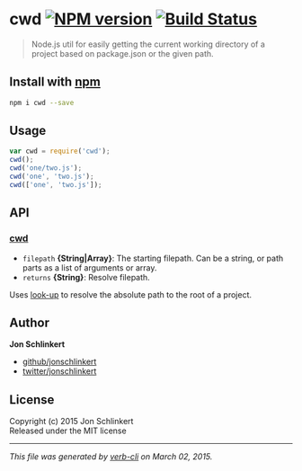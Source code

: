 # cwd [![NPM version](https://badge.fury.io/js/cwd.svg)](http://badge.fury.io/js/cwd)  [![Build Status](https://travis-ci.org/jonschlinkert/cwd.svg)](https://travis-ci.org/jonschlinkert/cwd) 

> Node.js util for easily getting the current working directory of a project based on package.json or the given path.

## Install with [npm](npmjs.org)

```bash
npm i cwd --save
```

## Usage

```js
var cwd = require('cwd');
cwd();
cwd('one/two.js');
cwd('one', 'two.js');
cwd(['one', 'two.js']);
```

## API

### [cwd](./index.js#L32)

* `filepath` **{String|Array}**: The starting filepath. Can be a string, or path parts as a list of arguments or array.    
* `returns` **{String}**: Resolve filepath.  

Uses [look-up] to resolve the absolute path to the root of a project.

## Author


**Jon Schlinkert**
 
+ [github/jonschlinkert](https://github.com/jonschlinkert)
+ [twitter/jonschlinkert](http://twitter.com/jonschlinkert) 

## License
Copyright (c) 2015 Jon Schlinkert  
Released under the MIT license

***

_This file was generated by [verb-cli](https://github.com/assemble/verb-cli) on March 02, 2015._

[look-up]: https://github.com/jonschlinkert/lookup
